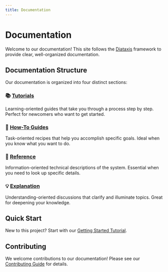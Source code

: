 ```yaml
---
title: Documentation
---
```


# Documentation

Welcome to our documentation! This site follows the [Diataxis](https://diataxis.fr/) framework to provide clear, well-organized documentation.

## Documentation Structure

Our documentation is organized into four distinct sections:

### 📚 [Tutorials](./tutorials/index.md)
Learning-oriented guides that take you through a process step by step. Perfect for newcomers who want to get started.

### 🔧 [How-To Guides](./how-to/index.md)
Task-oriented recipes that help you accomplish specific goals. Ideal when you know what you want to do.

### 📖 [Reference](./reference/index.md)
Information-oriented technical descriptions of the system. Essential when you need to look up specific details.

### 💡 [Explanation](./explanation/index.md)
Understanding-oriented discussions that clarify and illuminate topics. Great for deepening your knowledge.

## Quick Start

New to this project? Start with our [Getting Started Tutorial](./tutorials/getting-started.md).

## Contributing

We welcome contributions to our documentation! Please see our [Contributing Guide](./how-to/contribute.md) for details.

